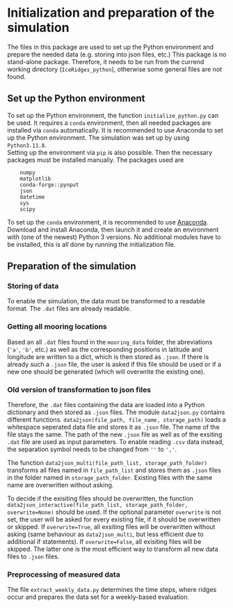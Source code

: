 # Initialization and preparation of the simulation
The files in this package are used to set up the Python environment and prepare the needed data (e.g. storing into json files, etc.)
This package is no stand-alone package. Therefore, it needs to be run from the currend working directory (`IceRidges_python`), otherwise some general files are not found.

## Set up the Python environment
To set up the Python environment, the function `initialize_python.py` can be used. It requires a `conda` environment, then all needed packages are installed via `conda` automatically. It is recommended to use Anaconda to set up the Python environment. The simulation was set up by using `Python3.11.8`. \
Setting up the environment via `pip` is also possible. Then the necessary packages must be installed manually.
The packages used are 
``` 
    numpy
    matplotlib
    conda-forge::pynput
    json
    datetime
    sys
    scipy
```

To set up the `conda` environment, it is recommended to use [Anaconda](https://www.anaconda.com/download). Download and install Anaconda, then launch it and create an environment with (one of the newest) Python 3 versions. No additional modules have to be installed, this is all done by running the initialization file.

## Preparation of the simulation
### Storing of data
To enable the simulation, the data must be transformed to a readable format. The `.dat` files are already readable.

### Getting all mooring locations
Based an all `.dat` files found in the `mooring_data` folder, the abreviations (`'a'`, `'b'`, etc.) as well as the corresponding positions in latitude and longitude are written to a dict, which is then stored as `.json`. If there is already such a `.json` file, the user is asked if this file should be used or if a new one should be generated (which will overwrite the existing one).

### Old version of transformation to json files
Therefore, the `.dat` files containing the data are loaded into a Python dictionary and then stored as `.json` files. 
The module `data2json.py` contains different functions. `data2json(file_path, file_name, storage_path)` loads a whitespace seperated data file and stores it as `.json` file. The name of the file stays the same. The path of the new `.json` file as well as of the exsiting `.dat` file are used as input parameters.
To enable reading `.csv` data instead, the separation symbol needs to be changed from `''` to `','`.

The function `data2json_multi(file_path_list, storage_path_folder)` transforms all files named in `file_path_list` and stores them as `.json` files in the folder named in `storage_path_folder`. Existing files with the same name are overwritten without asking.

To decide if the exisiting files should be overwritten, the function `data2json_interactive(file_path_list, storage_path_folder, overwrite=None)` should be used. If the optional parameter `overwrite` is not set, the user will be asked for every existing file, if it should be overwritten or skipped. If `overwrite=True`, all exsiting files will be overwritten without asking (same behaviour as `data2json_multi`, but less efficient due to additional if statements). If `overwrite=False`, all exisiting files will be skipped. The latter one is the most efficient way to transform all new data files to `.json` files.

### Preprocessing of measured data
The file `extract_weekly_data.py` determines the time steps, where ridges occur and prepares the data set for a weekly-based evaluation. 
